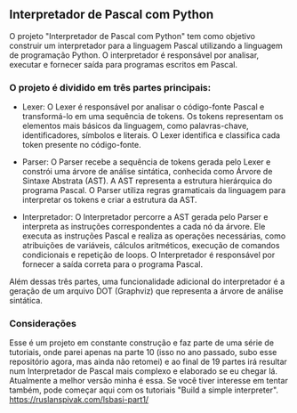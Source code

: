 ## Interpretador de Pascal com Python
O projeto "Interpretador de Pascal com Python" tem como objetivo construir um interpretador para a linguagem Pascal utilizando a linguagem de programação Python. O interpretador é responsável por analisar, executar e fornecer saída para programas escritos em Pascal.

### O projeto é dividido em três partes principais:

- Lexer: O Lexer é responsável por analisar o código-fonte Pascal e transformá-lo em uma sequência de tokens. Os tokens representam os elementos mais básicos da linguagem, como palavras-chave, identificadores, símbolos e literais. O Lexer identifica e classifica cada token presente no código-fonte.

- Parser: O Parser recebe a sequência de tokens gerada pelo Lexer e constrói uma árvore de análise sintática, conhecida como Árvore de Sintaxe Abstrata (AST). A AST representa a estrutura hierárquica do programa Pascal. O Parser utiliza regras gramaticais da linguagem para interpretar os tokens e criar a estrutura da AST.

- Interpretador: O Interpretador percorre a AST gerada pelo Parser e interpreta as instruções correspondentes a cada nó da árvore. Ele executa as instruções Pascal e realiza as operações necessárias, como atribuições de variáveis, cálculos aritméticos, execução de comandos condicionais e repetição de loops. O Interpretador é responsável por fornecer a saída correta para o programa Pascal.  

Além dessas três partes, uma funcionalidade adicional do interpretador é a geração de um arquivo DOT (Graphviz) que representa a árvore de análise sintática.

### Considerações
Esse é um projeto em constante construção e faz parte de uma série de tutoriais, onde parei apenas na parte 10 (isso no ano passado, subo esse repositório agora, mas ainda não retomei) e ao final de 19 partes irá resultar num Interpretador de Pascal mais complexo e elaborado se eu chegar lá. Atualmente a melhor versão minha é essa. Se você tiver interesse em tentar também, pode começar aqui com os tutoriais "Build a simple interpreter".  
https://ruslanspivak.com/lsbasi-part1/
